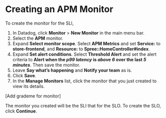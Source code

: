 # Creating an APM Monitor

To create the monitor for the SLI, 

1. In Datadog, click **Monitor** > **New Monitor** in the main menu bar.
2. Select the **APM** monitor.
3. Expand **Select monitor scope**. Select **APM Metrics** and set **Service:** to **store-frontend**, and **Resource:** to **Spree::HomeController#index**.
4. Expand **Set alert conditions**. Select **Threshold Alert** and set the alert criteria to **Alert when the *p99 latency* is *above* *6* over the last *5 minutes***. Then save the monitor.  
5. Leave **Say what’s happening** and **Notify your team** as is. 
6. Click **Save**. 
7. In the **Manage Monitors** list, click the monitor that you just created to view its details.

[Add grademe for monitor]

The monitor you created will be the SLI that for the SLO. To create the SLO, click **Continue**.